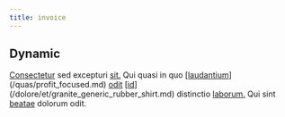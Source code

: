 ```yaml
---
title: invoice
---
```


## Dynamic

[Consectetur](/eos/libero/eveniet/personal_loan_account.md) sed excepturi [sit.](/dolore/sleek.md) Qui quasi in quo [[laudantium](/dolore/et/calculate.md)](/quas/profit_focused.md) [odit](/earum/quia/ridge_pci.md) [[id](/dolore/odio/dignissimos/mint_green.md)](/dolore/et/granite_generic_rubber_shirt.md) distinctio [laborum.](/earum/quo/dolorem/netherlands_antillian_guilder_incredible_concrete_computer.md) Qui sint [beatae](/eos/est/autem/baby__tools_&_kids_silver_drive.md) dolorum odit.
